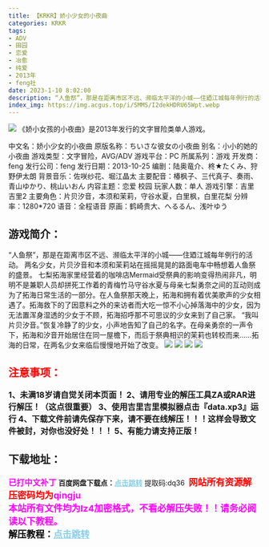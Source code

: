 ```yaml
---
title: 【KRKR】娇小少女的小夜曲
categories: KRKR
tags:
- ADV
- 田园
- 恋爱
- 冶愈
- 纯爱
- 2013年
- feng社
date: 2023-1-10 8:02:00
description: “人鱼祭”，那是在距离市区不远、濒临太平洋的小城——住廼江城每年例行的活动。两名少女，片贝汐音和本须和茉莉站在摇摇晃晃的路面电车中畅想着人鱼祭的盛景。七梨拓海家里经营着的咖啡店Mermaid受祭典的影响变得热闹非凡，
index_img: https://img.acgus.top/i/SMMS/I2dekHDRU65Wpt.webp
---
```

![](https://img.acgus.top/i/SMMS/I2dekHDRU65Wpt.webp)
《娇小女孩的小夜曲》是2013年发行的文字冒险类单人游戏。

中文名：娇小少女的小夜曲
原版名称：ちいさな彼女の小夜曲
别名：小小的她的小夜曲
游戏类型：文字冒险，AVG/ADV
游戏平台：PC
所属系列：游戏
开发商：feng
发行公司：feng
发行日期：2013-10-25
编剧：陆奥竜介、柊★たくみ、狩野伊太朗
背景音乐：佐咲纱花、堀江晶太
主要配音：椿枫子、三代真子、奏雨、青山ゆかり、桃山いおん
内容主题：恋爱 校园
玩家人数：单人
游戏引擎：吉里吉里2
主要角色：片贝汐音，本须和茉莉，守谷水夏，白里枫，白里花梨
分辨率：1280*720
语音：全程语音
原画：鹤崎贵大、へるるん、浅叶ゆう

## 游戏简介：
“人鱼祭”，那是在距离市区不远、濒临太平洋的小城——住廼江城每年例行的活动。
两名少女，片贝汐音和本须和茉莉站在摇摇晃晃的路面电车中畅想着人鱼祭的盛景。
七梨拓海家里经营着的咖啡店Mermaid受祭典的影响变得热闹非凡，明明不是兼职人员却拼死工作着的青梅竹马守谷水夏与母亲七梨勇奈之间的互动则成为了拓海日常生活的一部分。在人鱼祭那天晚上，拓海和拥有着优美歌声的少女相遇了。拓海救下的了因意料之外的来访者而大吃一惊不小心掉落海中的少女，因为无法置浑身湿透的少女于不顾，拓海招呼那不可思议的少女来到了自己家。
“我叫片贝汐音。”恢复冷静了的少女，小声地告知了自己的名字。在母亲勇奈的一声令下，拓海和汐音开始居住在同一屋檐下，而后于祭典相识的茉莉也转校而来……拓海的日常，在两名少女来临后慢慢地开始了改变。
![](https://img.acgus.top/i/SMMS/E9Uz6GndJMompZf.webp)
![](https://img.acgus.top/i/SMMS/T8LeswmiOU4hFZI.webp)
![](https://img.acgus.top/i/SMMS/Zidc8YEQg4P312.webp)
![](https://img.acgus.top/i/SMMS/Bt4WHaxdgf3CLnJ.webp)




## <font color=#FF0000 >注意事项：</font>
<font size=3><b>1、未满18岁请自觉关闭本页面！
2、请用专业的解压工具ZA或RAR进行解压！（这点很重要）
3、使用吉里吉里模拟器点击『data.xp3』运行
4、下载文件前请先保存下来，请不要在线解压！！！这样会导致文件被封，对你也没好处！！！
5、有能力请支持正版！</b></font>

## 下载地址：
<font color=#FF00FF size=3><b>已打中文补丁</b></font>
<b>百度网盘下载点：</b><a href="https://pan.baidu.com/s/1SqffrwMBZtHRPkGMh4zXmw?pwd=dq36" style="color: #87CEEB;"><b>点击跳转</b></a> 提取码:dq36
<a style="padding: 0" href="https://post.qingju.org/AD/"><img style="max-width:100%" src="https://img.acgus.top/i/2024/07/478f689b8021d8d499ab43d21acf137a.gif" alt=""></a>
<b><font color=#FF0000 size=4>网站所有资源解压密码均为</b></font><b><font color=#FF00FF size=4>qingju</font><font color=#FF0000 ></font></b><br><b><font color=#FF00FF size=4>本站所有文件均为lz4加密格式，不看必解压失败！！请务必阅读以下教程。</b></font><br><b><font color=#000 size=4>解压教程：</b><a href="https://post.qingju.org/tutorial/000/" style="color: #87CEEB;"><b>点击跳转</b></a>